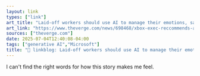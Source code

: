 ```yaml
---
layout: link
types: ["link"]
art_title: "Laid-off workers should use AI to manage their emotions, says Xbox exec"
art_link: "https://www.theverge.com/news/698468/xbox-exec-reccommends-ai-to-laid-off-staff"
sources: ["theverge.com"]
date: 2025-07-04T12:40:08-04:00
tags: ["generative AI","Microsoft"]
title: "🔗 linkblog: Laid-off workers should use AI to manage their emotions, says Xbox exec"
---
```

I can't find the right words for how this story makes me feel.
